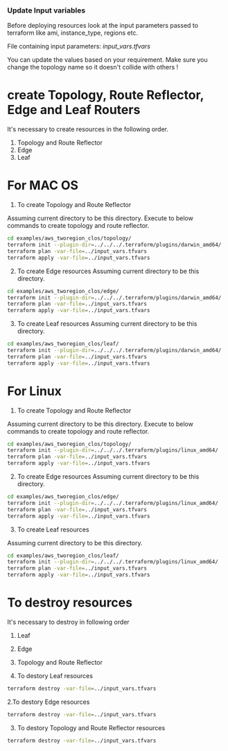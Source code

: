 
### Update Input variables
Before deploying resources look at the input parameters passed to terraform like ami,
instance_type, regions etc.

File containing input parameters: *input_vars.tfvars*

You can update the values based on your requirement. Make sure you change the topology name
so it doesn't collide with others !

# create Topology, Route Reflector, Edge and Leaf Routers

It's necessary to create resources in the following order.
1. Topology and Route Reflector
2. Edge
3. Leaf

# For MAC OS
1. To create Topology and Route Reflector

Assuming current directory to be this directory. Execute to below commands to
create topology and route reflector.

```bash
cd examples/aws_tworegion_clos/topology/
terraform init --plugin-dir=../../../.terraform/plugins/darwin_amd64/
terraform plan -var-file=../input_vars.tfvars
terraform apply -var-file=../input_vars.tfvars
```

2. To create Edge resources
Assuming current directory to be this directory.

```bash
cd examples/aws_tworegion_clos/edge/
terraform init --plugin-dir=../../../.terraform/plugins/darwin_amd64/
terraform plan -var-file=../input_vars.tfvars
terraform apply -var-file=../input_vars.tfvars
```

3. To create Leaf resources
Assuming current directory to be this directory.

```bash
cd examples/aws_tworegion_clos/leaf/
terraform init --plugin-dir=../../../.terraform/plugins/darwin_amd64/
terraform plan -var-file=../input_vars.tfvars
terraform apply -var-file=../input_vars.tfvars
```

# For Linux 
1. To create Topology and Route Reflector

Assuming current directory to be this directory. Execute to below commands to
create topology and route reflector.

```bash
cd examples/aws_tworegion_clos/topology/
terraform init --plugin-dir=../../../.terraform/plugins/linux_amd64/
terraform plan -var-file=../input_vars.tfvars
terraform apply -var-file=../input_vars.tfvars
```

2. To create Edge resources
Assuming current directory to be this directory.

```bash
cd examples/aws_tworegion_clos/edge/
terraform init --plugin-dir=../../../.terraform/plugins/linux_amd64/
terraform plan -var-file=../input_vars.tfvars
terraform apply -var-file=../input_vars.tfvars
```

3. To create Leaf resources

Assuming current directory to be this directory.

```bash
cd examples/aws_tworegion_clos/leaf/
terraform init --plugin-dir=../../../.terraform/plugins/linux_amd64/
terraform plan -var-file=../input_vars.tfvars
terraform apply -var-file=../input_vars.tfvars
```

# To destroy resources

It's necessary to destroy in following order
1. Leaf
2. Edge
3. Topology and Route Reflector

1. To destory Leaf resources

```bash
terraform destroy -var-file=../input_vars.tfvars
```

2.To destory Edge resources

```bash
terraform destroy -var-file=../input_vars.tfvars
```

3. To destory Topology and Route Reflector resources

```bash
terraform destroy -var-file=../input_vars.tfvars
```

